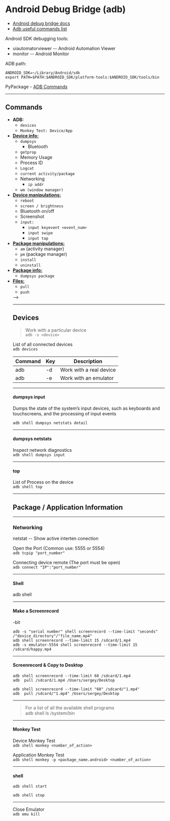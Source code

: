 # Android Debug Bridge (adb)

- [Android debug bridge docs](https://developer.android.com/studio/command-line/adb)
- [Adb useful commands list](https://gist.github.com/Pulimet/5013acf2cd5b28e55036c82c91bd56d8) 


Android SDK debugging tools:
- uiautomatorviewer -- Android Automation Viewer
- monitor -- Android Monitor

ADB path:
```shell
ANDROID_SDK=~/Library/Android/sdk
export PATH=$PATH:$ANDROID_SDK/platform-tools:$ANDROID_SDK/tools/bin
```

PyPackage - [ADB Commands](https://github.com/sergius-la/adb)

***

## Commands

- __ADB:__
  - `devices`
  - `Monkey Test: Device/App`
- __[Device info:](/adb/device_info.md)__
  - `dumpsys`
    - Bluetooth
  - `getprop`
  - Memory Usage
  - Process ID
  - `Logcat`
  - `current activity/package`
  - Networking
    - `ip addr`
  - `wm (window manager)`
- __[Device manipulations:](/adb/device_manipulations.md)__
  - `reboot`
  - `screen / brightness`
  - Bluetooth on/off
  - Screenshot
  - `input:`
    - `input keyevent <event_num>`
    - `input swipe`
    - `input tap`
- __[Package manipulations:](/adb/package_manipulations.md)__
  - `am` (activity manager)
  - `pm` (package manager)
  - `install`
  - `uninstall`
- __[Package info:](/adb/package_info.md)__
  - `dumpsys package`
- __[Files:](/adb/files.md)__
  - `pull`
  - `push`
  <!-- - get_list_packages() -->
  <!-- - TODO: Push File
<!-- - __Layout:__
  - dump_layout()
  - TODO: Save layout
  - TODO: Search Element --> -->

***

## Devices

> Work with a particular device <br>
`adb -s <device>`

List of all connected devices <br>
`adb devices`

| Command | Key | Description |
| --- |  --- | --- |
| adb | -d | Work with a real device |
| adb | -e | Work with an emulator |


***

#### dumpsys input
Dumps the state of the system’s input devices, such as keyboards and touchscreens, and the processing of input events<br>

`adb shell dumpsys netstats detail`

***

#### dumpsys netstats

Inspect network diagnostics<br>
`adb shell dumpsys input`

***

#### top
List of Process on the device <br> 
`adb shell top`

***

<!-- Application manipulation -->

## Package / Application Information

***

<!-- Package / Application Information -->

### Networking

netstat -- Show active interten conection

Open the Port (Common use: 5555 or 5554) <br>
``` adb tcpip "port_number" ```

Connecting device remote (The port must be open) <br> 
``` adb connect "IP":"port_number" ```

***

#### Shell

adb shell

***

#### Make a Screenrecord
-bit

`adb -s "serial number" shell screenrecord --time-limit "seconds" /"device_directory"/"file_name.mp4"` <br>
`adb shell screenrecord --time-limit 15 /sdcard/1.mp4` <br>
`adb -s emulator-5554 shell screenrecord --time-limit 15 /sdcard/happy.mp4`

***

#### Screenrecord & Copy to Desktop
`adb shell screenrecord --time-limit 60 /sdcard/1.mp4` <br>
`adb  pull /sdcard/1.mp4 /Users/sergey/Desktop`

`adb shell screenrecord --time-limit "60" /sdcard/"1.mp4"` <br>
`adb  pull /sdcard/"1.mp4" /Users/sergey/Desktop`

***

> For a list of all the available shell programs <br> 
adb shell ls /system/bin

***

#### Monkey Test

Device Monkey Test <br>
`adb shell monkey <number_of_action>`

Application Monkey Test <br>
`adb shell monkey -p <package_name.android> <number_of_action>`

***

#### shell

`adb shell start`

`adb shell stop`

***

Close Emulator <br>
``` adb emu kill  ```
